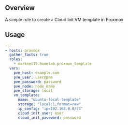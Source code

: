 ## Overview

A simple role to create a Cloud Init VM template in Proxmox

## Usage

```yaml
---
- hosts: proxmox
  gather_facts: true
  roles:
    - marknet15.homelab.proxmox_template
  vars:
    pve_host: example.com
    pve_user: user@pam
    pve_password: password
    pve_node: node_name
    pve_storage: local
    vm_template:
      name: "ubuntu-focal-template"
      storage: "local:1,format=raw"
      ip_config: "ip=192.168.0.0/24"
      cloud_init_user: user
      cloud_init_password: password
```
